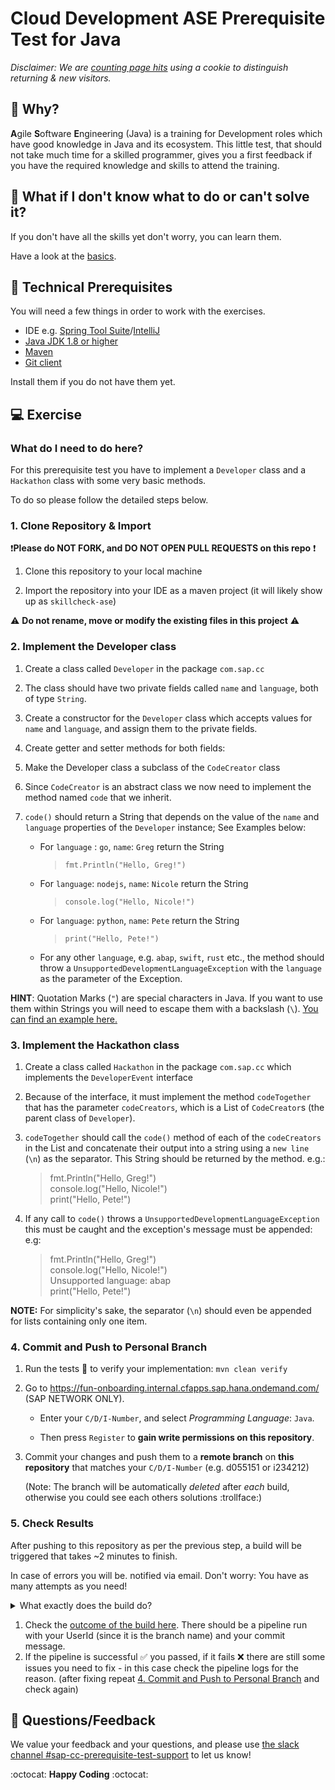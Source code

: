 # Cloud Development ASE Prerequisite Test for Java

_Disclaimer: We are [counting page hits](https://github.wdf.sap.corp/cloud-native-dev/usage-tracker) using a cookie to distinguish returning & new visitors._
<img src="https://cloud-native-dev-usage-tracker.cfapps.sap.hana.ondemand.com/pagehit/cc-agile-software-engineering/prerequisite-test-java/1x1.png" alt="" height="1" width="1">

## 🎯 Why?

**A**gile **S**oftware **E**ngineering (Java) is a training for Development roles which have good knowledge in Java and its ecosystem.
This little test, that should not take much time for a skilled programmer, gives you a first feedback if you have the required knowledge and skills to attend the training.

## 🤔 What if I don't know what to do or can't solve it?

If you don't have all the skills yet don't worry, you can learn them.

Have a look at the [basics](https://pages.github.tools.sap/cloud-curriculum/materials/stack-basics/java/).


## 🧰 Technical Prerequisites

You will need a few things in order to work with the exercises.

- IDE e.g. [Spring Tool Suite](https://spring.io/tools)/[IntelliJ](https://www.jetbrains.com/idea/download/)
- [Java JDK 1.8 or higher](https://sap.github.io/SapMachine/#download)
- [Maven](https://maven.apache.org/)
- [Git client](https://git-scm.com/book/en/v2/Getting-Started-Installing-Git)

Install them if you do not have them yet.

## 💻 Exercise

### What do I need to do here?

For this prerequisite test you have to implement a `Developer` class and a `Hackathon` class with some very basic methods.

To do so please follow the detailed steps below.

### 1. Clone Repository & Import

:exclamation:**Please do NOT FORK, and DO NOT OPEN PULL REQUESTS on this repo** :exclamation:

1. Clone this repository to your local machine

1. Import the repository into your IDE as a maven project (it will likely show up as `skillcheck-ase`)

:warning: **Do not rename, move or modify the existing files in this project** :warning:

### 2. Implement the Developer class

1. Create a class called `Developer` in the package `com.sap.cc`

1. The class should have two private fields called `name` and `language`, both of type `String`.

1. Create a constructor for the `Developer` class which accepts values for `name` and `language`, and assign them to the private fields.

1. Create getter and setter methods for both fields:

1. Make the Developer class a subclass of the `CodeCreator` class

1. Since `CodeCreator` is an abstract class we now need to implement the method named `code` that we inherit.

1. `code()` should return a String that depends on the value of the `name` and `language` properties of the `Developer` instance;
 See Examples below:

    - For `language` : `go`, `name`: `Greg` return the String

      >`fmt.Println("Hello, Greg!")`

    - For `language`: `nodejs`, `name`: `Nicole` return the String

      >`console.log("Hello, Nicole!")`

    - For `language`: `python`, `name`: `Pete` return the String

      > `print("Hello, Pete!")`

    - For any other `language`, e.g. `abap`, `swift`, `rust` etc., the method should throw a `UnsupportedDevelopmentLanguageException` with the `language` as the parameter of the Exception.

**HINT**: Quotation Marks (`"`) are special characters in Java. If you want to use them within Strings you will need to escape them with a backslash (`\`). [You can find an example here.](https://codegym.cc/groups/posts/escaping-characters-java)


### 3. Implement the Hackathon class

1. Create a class called `Hackathon` in the package `com.sap.cc` which implements the `DeveloperEvent` interface

1. Because of the interface, it must implement the method `codeTogether` that
 has the parameter `codeCreators`, which is a List of `CodeCreator`s (the parent class of `Developer`).

1. `codeTogether` should  call the `code()` method of each of the `codeCreators` in the List and concatenate their output into a string using a `new line` (`\n`) as the separator. This String should be returned by the method.
e.g.:
    >fmt.Println("Hello, Greg!") <br>
    console.log("Hello, Nicole!") <br>
    print("Hello, Pete!")

1. If any call to `code()` throws a `UnsupportedDevelopmentLanguageException` this must be caught and the exception's message must be appended:
e.g:
    >fmt.Println("Hello, Greg!") <br>
    console.log("Hello, Nicole!") <br>
    Unsupported language: abap <br>
    print("Hello, Pete!") <br>

**NOTE:** For simplicity's sake, the separator (`\n`) should even be appended for lists containing only one item.

### 4. Commit and Push to Personal Branch

1. Run the tests 🧪 to verify your implementation: `mvn clean verify`

1. Go to <https://fun-onboarding.internal.cfapps.sap.hana.ondemand.com/> (SAP NETWORK ONLY).

    - Enter your `C/D/I-Number`, and select *Programming Language*: `Java`.

    - Then press `Register` to **gain write permissions on this repository**.

1. Commit your changes and push them to a **remote branch** on **this repository** that matches your `C/D/I-Number` (e.g. d055151 or i234212)

    (Note: The branch will be automatically *deleted* after *each* build, otherwise you could see each others solutions :trollface:)

### 5. Check Results

After pushing to this repository as per the previous step, a build will be triggered that takes ~2 minutes to finish.

In case of errors you will be. notified via email. Don't worry: You have as many attempts as you need!

<details>
<summary>What exactly does the build do?</summary>

The build will:

- Run your tests
- Add and run smoke tests that we provide, to make sure the implementation is correct :wink:
- Delete your remote branch (the branch you pushed to this repo) no matter if the solution is correct or not

</details>

1. Check the [outcome of the build here](https://github.tools.sap/cloud-curriculum/ase-prerequisite-test-java/actions). There should be a pipeline run with your UserId (since it is the branch name) and your commit message.
1. If the pipeline is successful :white_check_mark: you passed, if it fails :x: there are still some issues you need to fix - in this case check the pipeline logs for the reason.
(after fixing repeat [4. Commit and Push to Personal Branch](#4-commit-and-push-to-personal-branch) and check again)

## 📣 Questions/Feedback

We value your feedback and your questions, and please use [the slack channel #sap-cc-prerequisite-test-support](https://sap-cloud-enablement.slack.com/archives/C02KFC2UAFN) to let us know!

:octocat: **Happy Coding** :octocat:
